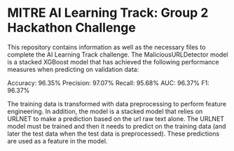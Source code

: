 # MITRE AI Learning Track: Group 2 Hackathon Challenge
This repository contains information as well as the necessary files to complete the AI Learning Track challenge. The MaliciousURLDetector model is a stacked XGBoost model that has achieved the following performance measures when predicting on validation data:

Accuracy: 96.35%
Precision: 97.07%
Recall: 95.68%
AUC: 96.37%
F1: 96.37%

The training data is transformed with data preprocessing to perform feature engineering. In addition, the model is a stacked model that relies on URLNET to make a prediction based on the url raw text alone. The URLNET model must be trained and then it needs to predict on the training data (and later the test data when the test data is preprocessed). These predictions are used as a feature in the model.
